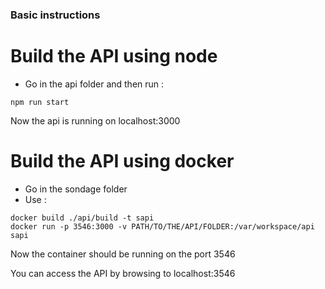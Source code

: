 ### Basic instructions 

# Build the API using node

* Go in the api folder and then run :

```
npm run start
```
Now the api is running on localhost:3000

# Build the API using docker

* Go in the sondage folder
* Use : 
```
docker build ./api/build -t sapi
docker run -p 3546:3000 -v PATH/TO/THE/API/FOLDER:/var/workspace/api sapi
```

Now the container should be running on the port 3546

You can access the API by browsing to localhost:3546